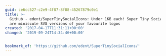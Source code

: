 ```yaml
---
guid: ce6cc527-c2e9-4f87-8f88-45267879c0e1
title: >-
  GitHub - edent/SuperTinySocialIcons: Under 1KB each! Super Tiny Social Icons
  are miniscule SVG versions of your favourite logos
created: '2017-04-17T11:31:11+00:00'
changed: '2019-09-24T14:34:46+00:00'


bookmark_of: 'https://github.com/edent/SuperTinySocialIcons/'
---
```




